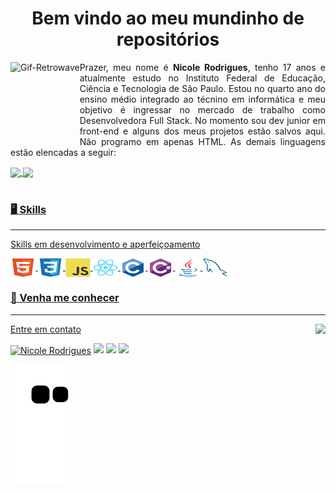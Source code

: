<h1 align = "center"> Bem vindo ao meu mundinho de repositórios </h1>
 
 <div>
 <img align="left" alt="Gif-Retrowave" height="120em" src="https://i.pinimg.com/originals/8e/5b/8b/8e5b8b8549437138df2c080582a55c45.gif">
 <p align="justify"> Prazer, meu nome é <strong>Nicole Rodrigues</strong>, tenho 17 anos e atualmente estudo no Instituto Federal de Educação, Ciência e Tecnologia de São Paulo. Estou no quarto ano do ensino médio integrado ao técnino em informática e meu objetivo é ingressar no mercado de trabalho como Desenvolvedora Full Stack. No momento sou dev junior em front-end e alguns dos meus projetos estão salvos aqui.
 Não programo em apenas HTML. As demais linguagens estão elencadas a seguir:</p>
 </div>
 
 <div>
  <a href="https://github.com/Nicolezete">
  <img align="center" height="130em" src="https://github-readme-stats.vercel.app/api/top-langs/?username=nicolezete&layout=compact&langs_count=16&theme=dracula"/>
   <img align="center" height="150em" src="https://github-readme-stats.vercel.app/api?username=nicolezete&show_icons=true&theme=dracula&include_all_commits=true&count_private=true"/>
</div>
 
<div style="display: inline_block"><br>
  <h3 align = "left">🖥️ Skills </h3>
  <hr>
 
  <p> Skills em desenvolvimento e aperfeiçoamento </p>
  <img align="center" alt="Nicole-HTML" height="30" width="40" src="https://raw.githubusercontent.com/devicons/devicon/master/icons/html5/html5-original.svg">
  <img align="center" alt="Nicole-CSS" height="30" width="40" src="https://raw.githubusercontent.com/devicons/devicon/master/icons/css3/css3-original.svg">
  <img align="center" alt="Nicole-Js" height="30" width="40" src="https://raw.githubusercontent.com/devicons/devicon/master/icons/javascript/javascript-original.svg">
  <img align="center" alt="Nicole-React" height="30" width="40" src="https://raw.githubusercontent.com/devicons/devicon/master/icons/react/react-original.svg">
  <img align="center" alt="Nicole-C" height="30" width="40" src="https://raw.githubusercontent.com/devicons/devicon/master/icons/c/c-original.svg">
  <img align="center" alt="Nicole-Csharp" height="30" width="40" src="https://raw.githubusercontent.com/devicons/devicon/master/icons/csharp/csharp-original.svg">
  <img align="center" alt="Nicole-Java" height="30" width="40" src="https://raw.githubusercontent.com/devicons/devicon/master/icons/java/java-original.svg">
  <img align="center" alt="Nicole-MySQL" height="30" width="40" src="https://raw.githubusercontent.com/devicons/devicon/master/icons/mysql/mysql-original.svg">
 
</div>
 
<div>
 <h3 align = "left">📱 Venha me conhecer </h3>
 <hr>
 <img align="right" height="80em" src="https://i.pinimg.com/originals/4a/ff/a0/4affa0f1f9da41409869f7da57e0f88c.gif" >
 
 <p> Entre em contato </p>
 <a href = "https://app.rocketseat.com.br/me/nicole-rodrigues-00417" target="_blank"> <img align = "center" src = "https://yt3.ggpht.com/ytc/AKedOLQkXnYChXAHOeBQLzwhk1_BHYgUXs6ITQOakoeNoQ=s900-c-k-c0x00ffffff-no-rj" alt = "Nicole Rodrigues" height = " 40 " width =" 40 "/></a>
  <a href="https://www.instagram.com/nicolezete/" target="_blank"><img src="https://img.shields.io/badge/-Instagram-%23E4405F?style=for-the-badge&logo=instagram&logoColor=white" target="_blank"></a>
  <a href = "nicolerodrigues.dev@gmail.com"><img src="https://img.shields.io/badge/-Gmail-%23333?style=for-the-badge&logo=gmail&logoColor=white" target="_blank"></a>
  <a href="https://www.linkedin.com/in/nicole-rodrigues-686019211/" target="_blank"><img src="https://img.shields.io/badge/-LinkedIn-%230077B5?style=for-the-badge&logo=linkedin&logoColor=white" target="_blank"></a>
 
  ![Snake animation](https://github.com/rafaballerini/rafaballerini/blob/output/github-contribution-grid-snake.svg)
 
</div>
